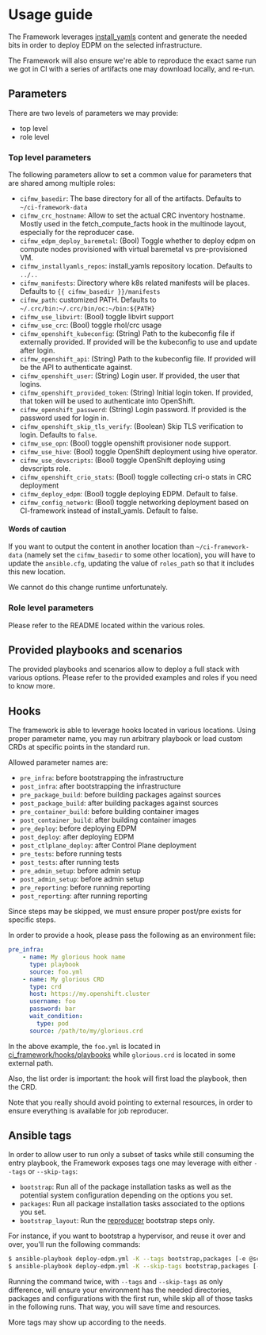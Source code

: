 # Usage guide

The Framework leverages [install_yamls](https://github.com/openstack-k8s-operators/install_yamls)
content and generate the needed bits in order to deploy EDPM on the selected infrastructure.

The Framework will also ensure we're able to reproduce the exact same run we
got in CI with a series of artifacts one may download locally, and re-run.

## Parameters

There are two levels of parameters we may provide:

* top level
* role level

### Top level parameters

The following parameters allow to set a common value for parameters that
are shared among multiple roles:

* `cifmw_basedir`: The base directory for all of the artifacts. Defaults to
`~/ci-framework-data`
* `cifmw_crc_hostname`: Allow to set the actual CRC inventory hostname. Mostly used in the fetch_compute_facts hook
in the multinode layout, especially for the reproducer case.
* `cifmw_edpm_deploy_baremetal`: (Bool) Toggle whether to deploy edpm on compute nodes
provisioned with virtual baremetal vs pre-provisioned VM.
* `cifmw_installyamls_repos`: install_yamls repository location. Defaults to `../..`
* `cifmw_manifests`: Directory where k8s related manifests will be places. Defaults to
`{{ cifmw_basedir }}/manifests`
* `cifmw_path`: customized PATH. Defaults to `~/.crc/bin:~/.crc/bin/oc:~/bin:${PATH}`
* `cifmw_use_libvirt`: (Bool) toggle libvirt support
* `cifmw_use_crc`: (Bool) toggle rhol/crc usage
* `cifmw_openshift_kubeconfig`: (String) Path to the kubeconfig file if externally provided. If provided will be the kubeconfig to use and update after login.
* `cifmw_openshift_api`: (String) Path to the kubeconfig file. If provided will be the API to authenticate against.
* `cifmw_openshift_user`: (String) Login user. If provided, the user that logins.
* `cifmw_openshift_provided_token`: (String) Initial login token. If provided, that token will be used to authenticate into OpenShift.
* `cifmw_openshift_password`: (String) Login password. If provided is the password used for login in.
* `cifmw_openshift_skip_tls_verify`: (Boolean) Skip TLS verification to login. Defaults to `false`.
* `cifmw_use_opn`: (Bool) toggle openshift provisioner node support.
* `cifmw_use_hive`: (Bool) toggle OpenShift deployment using hive operator.
* `cifmw_use_devscripts`: (Bool) toggle OpenShift deploying using devscripts role.
* `cifmw_openshift_crio_stats`: (Bool) toggle collecting cri-o stats in CRC deployment
* `cifmw_deploy_edpm`: (Bool) toggle deploying EDPM. Default to false.
* `cifmw_config_network`: (Bool) toggle networking deployment based on CI-framework instead of install_yamls. Default to false.

#### Words of caution

If you want to output the content in another location than `~/ci-framework-data`
(namely set the `cifmw_basedir` to some other location), you will have to update
the `ansible.cfg`, updating the value of `roles_path` so that it includes
this new location.

We cannot do this change runtime unfortunately.

### Role level parameters

Please refer to the README located within the various roles.

## Provided playbooks and scenarios

The provided playbooks and scenarios allow to deploy a full stack with
various options. Please refer to the provided examples and roles if you
need to know more.

## Hooks

The framework is able to leverage hooks located in various locations. Using
proper parameter name, you may run arbitrary playbook or load custom CRDs at
specific points in the standard run.

Allowed parameter names are:

* `pre_infra`: before bootstrapping the infrastructure
* `post_infra`: after bootstrapping the infrastructure
* `pre_package_build`: before building packages against sources
* `post_package_build`: after building packages against sources
* `pre_container_build`: before building container images
* `post_container_build`: after building container images
* `pre_deploy`: before deploying EDPM
* `post_deploy`: after deploying EDPM
* `post_ctlplane_deploy`: after Control Plane deployment
* `pre_tests`: before running tests
* `post_tests`: after running tests
* `pre_admin_setup`: before admin setup
* `post_admin_setup`: before admin setup
* `pre_reporting`: before running reporting
* `post_reporting`: after running reporting

Since steps may be skipped, we must ensure proper post/pre exists for specific
steps.

In order to provide a hook, please pass the following as an environment file:

```YAML
pre_infra:
    - name: My glorious hook name
      type: playbook
      source: foo.yml
    - name: My glorious CRD
      type: crd
      host: https://my.openshift.cluster
      username: foo
      password: bar
      wait_condition:
        type: pod
      source: /path/to/my/glorious.crd
```

In the above example, the `foo.yml` is located in
[ci_framework/hooks/playbooks](https://github.com/openstack-k8s-operators/ci-framework/tree/main/ci_framework/hooks/playbooks) while
`glorious.crd` is located in some external path.

Also, the list order is important: the hook will first load the playbook,
then the CRD.

Note that you really should avoid pointing to external resources, in order to
ensure everything is available for job reproducer.

## Ansible tags

In order to allow user to run only a subset of tasks while still consuming the
entry playbook, the Framework exposes tags one may leverage with either `--tags`
or `--skip-tags`:

* `bootstrap`: Run all of the package installation tasks as well as the potential system configuration depending on the options you set.
* `packages`: Run all package installation tasks associated to the options you set.
* `bootstrap_layout`: Run the [reproducer](../reproducers/01-considerations.md) bootstrap steps only.

For instance, if you want to bootstrap a hypervisor, and reuse it over and
over, you'll run the following commands:

```Bash
$ ansible-playbook deploy-edpm.yml -K --tags bootstrap,packages [-e @scenarios/centos-9/some-environment -e <...>]
$ ansible-playbook deploy-edpm.yml -K --skip-tags bootstrap,packages [-e @scenarios/centos-9/some-environment -e <...>]
```

Running the command twice, with `--tags` and `--skip-tags` as only difference,
will ensure your environment has the needed directories, packages and
configurations with the first run, while skip all of those tasks in the
following runs. That way, you will save time and resources.

More tags may show up according to the needs.
